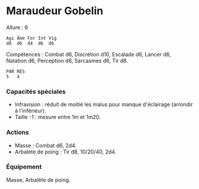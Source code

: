 # Maraudeur Gobelin

Allure : 6

	Agi	Âme	For	Int	Vig
	d8	d6	d4	d6	d6

Compétences : Combat d6, Discrétion d10, Escalade d6, Lancer d6, Natation d6, Perception d6, Sarcasmes d6, Tir d8.

	PAR	RES
	5	4

### Capacités spéciales
- Infravision : réduit de moitié les malus pour manque d'éclairage (arrondir à l'inférieur).
- Taille -1 : mesure entre 1m et 1m20.

### Actions
- Masse : Combat d6, 2d4.
- Arbalète de poing : Tir d8, 10/20/40, 2d4.

### Équipement
Masse, Arbalète de poing.
